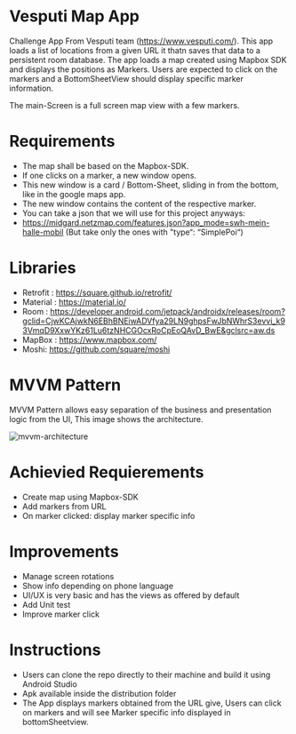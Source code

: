 # Vesputi Map App

Challenge App From Vesputi team (https://www.vesputi.com/). This app loads a list of locations from a given URL it thatn saves that data to a persistent room database. The app loads a map created using Mapbox SDK and displays the positions as Markers. Users are expected to click on the markers and a BottomSheetView should display specific marker information.

The main-Screen is a full screen map view with a few markers. 


# Requirements

- The map shall be based on the Mapbox-SDK.
- If one clicks on a marker, a new window opens.
- This new window is a card / Bottom-Sheet, sliding in from the bottom, like in the google maps app. 
- The new window contains the content of the respective marker. 
- You can take a json that we will use for this project anyways:
- https://midgard.netzmap.com/features.json?app_mode=swh-mein-halle-mobil
  (But take only the ones with "type“: “SimplePoi“)

# Libraries 

- Retrofit : https://square.github.io/retrofit/
- Material : https://material.io/
- Room : https://developer.android.com/jetpack/androidx/releases/room?gclid=CjwKCAjwkN6EBhBNEiwADVfya29LN9ghpsFwJbNWhrS3evvi_k93VmqD9XxwYKz61Lu6tzNHCGOcxRoCpEoQAvD_BwE&gclsrc=aw.ds
- MapBox : https://www.mapbox.com/
- Moshi: https://github.com/square/moshi

# MVVM Pattern  

MVVM Pattern allows easy separation of the business and presentation logic from the UI, This image shows the architecture.

![mvvm-architecture](https://user-images.githubusercontent.com/25370892/117573434-62ddf700-b09d-11eb-8336-dcf7ea9a16f4.png)


# Achievied Requierements

- Create map using Mapbox-SDK
- Add markers from URL
- On marker clicked: display marker specific info


# Improvements 

- Manage screen rotations 
- Show info depending on phone language
- UI/UX is very basic and has the views as offered by default 
- Add Unit test
- Improve marker click  

# Instructions 
 
 - Users can clone the repo directly to their machine and build it using Android Studio 
 - Apk available inside the distribution folder 
 - The App displays markers obtained from the URL give, Users can click on markers and will see Marker specific info displayed in bottomSheetview.
 

